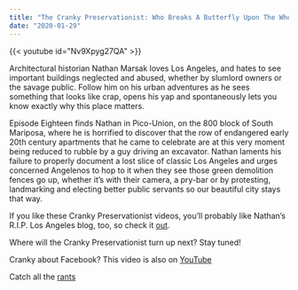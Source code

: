 ```yaml
---
title: "The Cranky Preservationist: Who Breaks A Butterfly Upon The Wheel (episode 18)"
date: "2020-01-29"
---
```



{{< youtube id="Nv9Xpyg27QA" >}}


Architectural historian Nathan Marsak loves Los Angeles, and hates to see important buildings neglected and abused, whether by slumlord owners or the savage public. Follow him on his urban adventures as he sees something that looks like crap, opens his yap and spontaneously lets you know exactly why this place matters.

Episode Eighteen finds Nathan in Pico-Union, on the 800 block of South Mariposa, where he is horrified to discover that the row of endangered early 20th century apartments that he came to celebrate are at this very moment being reduced to rubble by a guy driving an excavator. Nathan laments his failure to properly document a lost slice of classic Los Angeles and urges concerned Angelenos to hop to it when they see those green demolition fences go up, whether it’s with their camera, a pry-bar or by protesting, landmarking and electing better public servants so our beautiful city stays that way.

If you like these Cranky Preservationist videos, you’ll probably like Nathan’s R.I.P. Los Angeles blog, too, so check it [out](http://www.RIPLosAngeles.com).

Where will the Cranky Preservationist turn up next? Stay tuned!

Cranky about Facebook? This video is also on [YouTube](https://youtu.be/Nv9Xpyg27QA)

Catch all the [rants](https://www.facebook.com/search/videos/?q=%23thecrankypreservationist#thecrankypreservationist)
